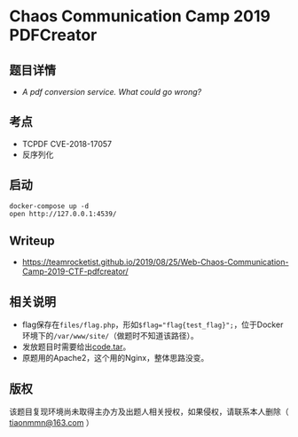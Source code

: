 # Chaos Communication Camp 2019 PDFCreator

## 题目详情
- *A pdf conversion service. What could go wrong?*

## 考点

- TCPDF CVE-2018-17057
- 反序列化

## 启动

    docker-compose up -d
    open http://127.0.0.1:4539/

## Writeup
- https://teamrocketist.github.io/2019/08/25/Web-Chaos-Communication-Camp-2019-CTF-pdfcreator/

## 相关说明

- flag保存在`files/flag.php`，形如`$flag="flag{test_flag}";`，位于Docker环境下的`/var/www/site/`（做题时不知道该路径）。
- 发放题目时需要给出[code.tar](https://github.com/Tiaonmmn/)。
- 原题用的Apache2，这个用的Nginx，整体思路没变。


## 版权

该题目复现环境尚未取得主办方及出题人相关授权，如果侵权，请联系本人删除（ tiaonmmn@163.com ）
